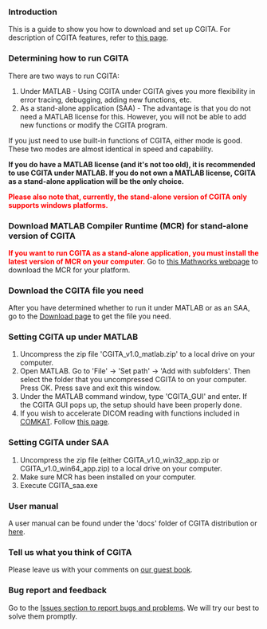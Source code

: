 ### Introduction ###
This is a guide to show you how to download and set up CGITA. For description of CGITA features, refer to [this page](CGITA_preview.md).

### Determining how to run CGITA ###
There are two ways to run CGITA:
  1. Under MATLAB - Using CGITA under CGITA gives you more flexibility in error tracing, debugging, adding new functions, etc.
  1. As a stand-alone application (SAA) - The advantage is that you do not need a MATLAB license for this. However, you will not be able to add new functions or modify the CGITA program.

If you just need to use built-in functions of CGITA, either mode is good. These two modes are almost identical in speed and capability.

**If you do have a MATLAB license (and it's not too old), it is recommended to use CGITA under MATLAB. If you do not own a MATLAB license, CGITA as a stand-alone application will be the only choice.**

<font color='red'> <b>Please also note that, currently, the stand-alone version of CGITA only supports windows platforms.</b></font>

### Download MATLAB Compiler Runtime (MCR) for stand-alone version of CGITA ###
<font color='red'> <b>If you want to run CGITA as a stand-alone application, you must install the latest version of MCR on your computer.</b></font> Go to [this Mathworks webpage](http://www.mathworks.com/products/compiler/mcr/index.html) to download the MCR for your platform.

### Download the CGITA file you need ###
After you have determined whether to run it under MATLAB or as an SAA, go to the [Download page](https://sites.google.com/site/deanfanglab/software/software-download) to get the file you need.

### Setting CGITA up under MATLAB ###
  1. Uncompress the zip file 'CGITA\_v1.0\_matlab.zip' to a local drive on your computer.
  1. Open MATLAB. Go to 'File' -> 'Set path' -> 'Add with subfolders'. Then select the folder that you uncompressed CGITA to on your computer. Press OK. Press save and exit this window.
  1. Under the MATLAB command window, type 'CGITA\_GUI' and enter. If the CGITA GUI pops up, the setup should have been properly done.
  1. If you wish to accelerate DICOM reading with functions included in [COMKAT](http://comkat.case.edu). Follow [this page](faster_DICOM_with_COMKAT.md).

### Setting CGITA under SAA ###
  1. Uncompress the zip file (either CGITA\_v1.0\_win32\_app.zip or CGITA\_v1.0\_win64\_app.zip) to a local drive on your computer.
  1. Make sure MCR has been installed on your computer.
  1. Execute CGITA\_saa.exe

### User manual ###
A user manual can be found under the 'docs' folder of CGITA distribution or [here](http://cgita.googlecode.com/files/CGITA_v1.0_Manual.pdf).

### Tell us what you think of CGITA ###
Please leave us with your comments on [our guest book](Guestbook.md).

### Bug report and feedback ###
Go to the [Issues section to report bugs and problems](http://code.google.com/p/cgita/issues/list). We will try our best to solve them promptly.